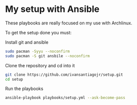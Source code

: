 # My setup with Ansible

These playbooks are really focused on my use with Archlinux.

To get the setup done you must:

Install git and ansible

```bash
sudo pacman -Syyu --noconfirm
sudo pacman -S git ansbile --noconfirm
```

Clone the repository and cd into it

```bash
git clone https://github.com/ivansantiagojr/setup.git
cd setup
```

Run the playbooks

```bash
ansible-playbook playbooks/setup.yml --ask-become-pass
```
